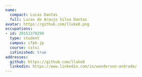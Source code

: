 ```yaml
---
name:
  compact: Lucas Dantas
  full: Lucas de Araujo Silva Dantas
avatar: https://github.com/lluke8.png
occupations:
- id: 20151370294
  type: student
  campus: ifpb-jp
  course: cstsi
  isFinished: true
addresses:
  github: https://github.com/lluke8
  linkedin: https://www.linkedin.com/in/wanderson-andrade/
---
```


